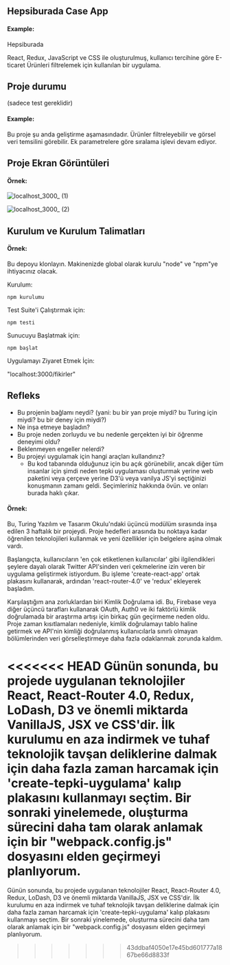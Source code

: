 ## Hepsiburada Case App

#### Example:

Hepsiburada 

React, Redux, JavaScript ve CSS ile oluşturulmuş, kullanıcı tercihine göre E-ticaret  Ürünleri filtrelemek için kullanılan bir uygulama.

## Proje durumu
(sadece test gereklidir)

#### Example:

Bu proje şu anda geliştirme aşamasındadır. Ürünler filtreleyebilir ve görsel veri temsilini görebilir. Ek parametrelere göre sıralama işlevi devam ediyor.

## Proje Ekran Görüntüleri

#### Örnek:

![localhost_3000_ (1)](https://user-images.githubusercontent.com/73821776/189425734-6ebaefae-2577-4211-9074-7bab62586113.png)

![localhost_3000_ (2)](https://user-images.githubusercontent.com/73821776/189425802-7fb9f18a-3743-4b45-bc02-1b6c3b9c11a5.png)


## Kurulum ve Kurulum Talimatları
#### Örnek:

Bu depoyu klonlayın. Makinenizde global olarak kurulu "node" ve "npm"ye ihtiyacınız olacak.

Kurulum:

`npm kurulumu`

Test Suite'i Çalıştırmak için:

`npm testi`

Sunucuyu Başlatmak için:

`npm başlat`

Uygulamayı Ziyaret Etmek İçin:

"localhost:3000/fikirler"

## Refleks

  - Bu projenin bağlamı neydi? (yani: bu bir yan proje miydi? bu Turing için miydi? bu bir deney için miydi?)
  - Ne inşa etmeye başladın?
  - Bu proje neden zorluydu ve bu nedenle gerçekten iyi bir öğrenme deneyimi oldu?
  - Beklenmeyen engeller nelerdi?
  - Bu projeyi uygulamak için hangi araçları kullandınız?
      - Bu kod tabanında olduğunuz için bu açık görünebilir, ancak diğer tüm insanlar için şimdi neden tepki uygulaması oluşturmak yerine web paketini veya çerçeve yerine D3'ü veya vanilya JS'yi seçtiğinizi konuşmanın zamanı geldi. Seçimleriniz hakkında övün. ve onları burada haklı çıkar.

#### Örnek:

Bu, Turing Yazılım ve Tasarım Okulu'ndaki üçüncü modülüm sırasında inşa edilen 3 haftalık bir projeydi. Proje hedefleri arasında bu noktaya kadar öğrenilen teknolojileri kullanmak ve yeni özellikler için belgelere aşina olmak vardı.

Başlangıçta, kullanıcıların 'en çok etiketlenen kullanıcılar' gibi ilgilendikleri şeylere dayalı olarak Twitter API'sinden veri çekmelerine izin veren bir uygulama geliştirmek istiyordum. Bu işleme 'create-react-app' ortak plakasını kullanarak, ardından 'react-router-4.0' ve 'redux' ekleyerek başladım.

Karşılaştığım ana zorluklardan biri Kimlik Doğrulama idi. Bu, Firebase veya diğer üçüncü tarafları kullanarak OAuth, Auth0 ve iki faktörlü kimlik doğrulamada bir araştırma artışı için birkaç gün geçirmeme neden oldu. Proje zaman kısıtlamaları nedeniyle, kimlik doğrulamayı tablo haline getirmek ve API'nin kimliği doğrulanmış kullanıcılarla sınırlı olmayan bölümlerinden veri görselleştirmeye daha fazla odaklanmak zorunda kaldım.

<<<<<<< HEAD
Günün sonunda, bu projede uygulanan teknolojiler React, React-Router 4.0, Redux, LoDash, D3 ve önemli miktarda VanillaJS, JSX ve CSS'dir. İlk kurulumu en aza indirmek ve tuhaf teknolojik tavşan deliklerine dalmak için daha fazla zaman harcamak için 'create-tepki-uygulama' kalıp plakasını kullanmayı seçtim. Bir sonraki yinelemede, oluşturma sürecini daha tam olarak anlamak için bir "webpack.config.js" dosyasını elden geçirmeyi planlıyorum.
=======
Günün sonunda, bu projede uygulanan teknolojiler React, React-Router 4.0, Redux, LoDash, D3 ve önemli miktarda VanillaJS, JSX ve CSS'dir. İlk kurulumu en aza indirmek ve tuhaf teknolojik tavşan deliklerine dalmak için daha fazla zaman harcamak için 'create-tepki-uygulama' kalıp plakasını kullanmayı seçtim. Bir sonraki yinelemede, oluşturma sürecini daha tam olarak anlamak için bir "webpack.config.js" dosyasını elden geçirmeyi planlıyorum.
>>>>>>> 43ddbaf4050e17e45bd601777a1867be66d8833f
